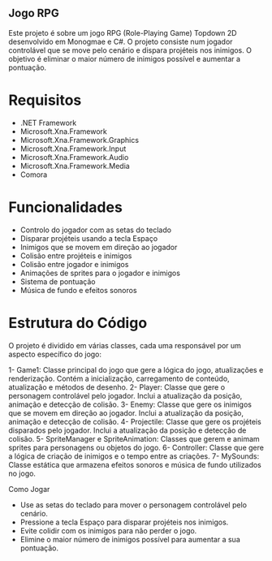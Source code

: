 ## Jogo RPG
Este projeto é sobre um jogo RPG (Role-Playing Game) Topdown 2D desenvolvido em Monogmae e C#. O projeto consiste num jogador controlável que se move pelo cenário e dispara projéteis nos inimigos. O objetivo é eliminar o maior número de inimigos possível e aumentar a pontuação.

# Requisitos
- .NET Framework
- Microsoft.Xna.Framework
- Microsoft.Xna.Framework.Graphics
- Microsoft.Xna.Framework.Input
- Microsoft.Xna.Framework.Audio
- Microsoft.Xna.Framework.Media
- Comora

# Funcionalidades
- Controlo do jogador com as setas do teclado
- Disparar projéteis usando a tecla Espaço
- Inimigos que se movem em direção ao jogador
- Colisão entre projéteis e inimigos
- Colisão entre jogador e inimigos
- Animações de sprites para o jogador e inimigos
- Sistema de pontuação
- Música de fundo e efeitos sonoros

# Estrutura do Código
O projeto é dividido em várias classes, cada uma responsável por um aspecto específico do jogo:

1- Game1: Classe principal do jogo que gere a lógica do jogo, atualizações e renderização. Contém a inicialização, carregamento de conteúdo, atualização e métodos de desenho.
2- Player: Classe que gere o personagem controlável pelo jogador. Inclui a atualização da posição, animação e detecção de colisão.
3- Enemy: Classe que gere os inimigos que se movem em direção ao jogador. Inclui a atualização da posição, animação e detecção de colisão.
4- Projectile: Classe que gere os projéteis disparados pelo jogador. Inclui a atualização da posição e detecção de colisão.
5- SpriteManager e SpriteAnimation: Classes que gerem e animam sprites para personagens ou objetos do jogo.
6- Controller: Classe que gere a lógica de criação de inimigos e o tempo entre as criações.
7- MySounds: Classe estática que armazena efeitos sonoros e música de fundo utilizados no jogo.

Como Jogar
- Use as setas do teclado para mover o personagem controlável pelo cenário.
- Pressione a tecla Espaço para disparar projéteis nos inimigos.
- Evite colidir com os inimigos para não perder o jogo.
- Elimine o maior número de inimigos possível para aumentar a sua pontuação.
